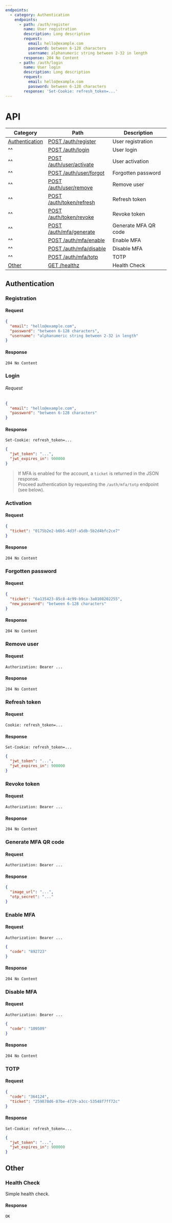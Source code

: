 ```yaml
---
endpoints:
  - category: Authentication
    endpoints:
      - path: /auth/register
        name: User registration
        description: Long description
        request:
          email: hello@example.com
          password: between 6-128 characters
          username: alphanumeric string between 2-32 in length
        response: 204 No Content
      - path: /auth/login
        name: User login
        description: Long description
        request:
          email: hello@example.com
          password: between 6-128 characters
        response: 'Set-Cookie: refresh_token=...'
---
```


# API

| Category                          | Path                                             | Description          |
| --------------------------------- | ------------------------------------------------ | -------------------- |
| [Authentication](#authentication) | [POST /auth/register](#registration)             | User registration    |
| ^^                                | [POST /auth/login](#login)                       | User login           |
| ^^                                | [POST /auth/user/activate](#activation)          | User activation      |
| ^^                                | [POST /auth/user/forgot](#forgotten-password)    | Forgotten password   |
| ^^                                | [POST /auth/user/remove](#remove-user)           | Remove user          |
| ^^                                | [POST /auth/token/refresh](#refresh-token)       | Refresh token        |
| ^^                                | [POST /auth/token/revoke](#revoke-token)         | Revoke token         |
| ^^                                | [POST /auth/mfa/generate](#generate-mfa-qr-code) | Generate MFA QR code |
| ^^                                | [POST /auth/mfa/enable](#enable-mfa)             | Enable MFA           |
| ^^                                | [POST /auth/mfa/disable](#disable-mfa)           | Disable MFA          |
| ^^                                | [POST /auth/mfa/totp](#totp)                     | TOTP                 |
| [Other](#other)                   | [GET /healthz](#health-check)                    | Health Check         |

## Authentication

### Registration

#### Request

```json
{
  "email": "hello@example.com",
  "password": "between 6-128 characters",
  "username": "alphanumeric string between 2-32 in length"
}
```

#### Response

```
204 No Content
```

### Login

###### Request

```json
{
  "email": "hello@example.com",
  "password": "between 6-128 characters"
}
```

#### Response

```
Set-Cookie: refresh_token=...
```

```json
{
  "jwt_token": "...",
  "jwt_expires_in": 900000
}
```

> If MFA is enabled for the account, a `ticket` is returned in the JSON response.<br />
> Proceed authentication by requesting the `/auth/mfa/totp` endpoint (see below).

### Activation

#### Request

```json
{
  "ticket": "0175b2e2-b6b5-4d3f-a5db-5b2d4bfc2ce7"
}
```

#### Response

```
204 No Content
```

### Forgotten password

#### Request

```json
{
  "ticket": "6a135423-85c8-4c99-b9ca-3a0108202255",
  "new_password": "between 6-128 characters"
}
```

#### Response

```
204 No Content
```

### Remove user

#### Request

```
Authorization: Bearer ...
```

#### Response

```
204 No Content
```

### Refresh token

#### Request

```
Cookie: refresh_token=...
```

#### Response

```
Set-Cookie: refresh_token=...
```

```json
{
  "jwt_token": "...",
  "jwt_expires_in": 900000
}
```

### Revoke token

#### Request

```
Authorization: Bearer ...
```

#### Response

```
204 No Content
```

### Generate MFA QR code

#### Request

```
Authorization: Bearer ...
```

#### Response

```json
{
  "image_url": "...",
  "otp_secret": "..."
}
```

### Enable MFA

#### Request

```
Authorization: Bearer ...
```

```json
{
  "code": "892723"
}
```

#### Response

```
204 No Content
```

### Disable MFA

#### Request

```
Authorization: Bearer ...
```

```json
{
  "code": "109509"
}
```

#### Response

```
204 No Content
```

### TOTP

#### Request

```json
{
  "code": "364124",
  "ticket": "259878d6-87be-4729-a3cc-53548f7ff72c"
}
```

#### Response

```
Set-Cookie: refresh_token=...
```

```json
{
  "jwt_token": "...",
  "jwt_expires_in": 900000
}
```

## Other

### Health Check

Simple health check.

#### Response

```
OK
```
